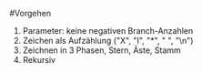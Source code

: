 #Vorgehen
1. Parameter: keine negativen Branch-Anzahlen
2. Zeichen als Aufzählung ("X", "I", "*", " ", "\n")
3. Zeichnen in 3 Phasen, Stern, Äste, Stamm
4. Rekursiv
